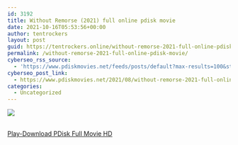 ```yaml
---
id: 3192
title: Without Remorse (2021) full online pdisk movie
date: 2021-10-16T05:53:56+00:00
author: tentrockers
layout: post
guid: https://tentrockers.online/without-remorse-2021-full-online-pdisk-movie/
permalink: /without-remorse-2021-full-online-pdisk-movie/
cyberseo_rss_source:
  - 'https://www.pdiskmovies.net/feeds/posts/default?max-results=100&start-index=1001'
cyberseo_post_link:
  - https://www.pdiskmovies.net/2021/08/without-remorse-2021-full-online-pdisk.html
categories:
  - Uncategorized
---
```

<div>
  <img src="https://1.bp.blogspot.com/-9qb3s1G6DeI/YRja13LCYBI/AAAAAAAAaYQ/_RTutW7Zf0QLAq-PU5U_ltyeNzsZ2_itwCLcBGAsYHQ/w271-h400/Without%2BRemorse%2B%25282021%2529%2Bfull%2Bonline%2Bpdisk%2Bmovie.jpg" class="ff-og-image-inserted" />
</div>

  
<a href="https://kofilink.com/1/bnYyaXJwMDAwdzJy?dn=1" target="popup" onclick="window.open('https://kofilink.com/1/bnYyaXJwMDAwdzJy?dn=1','popup','width=600,height=600'); return false;" rel="noopener"><br /> Play-Download PDisk Full Movie HD<br /> </a>